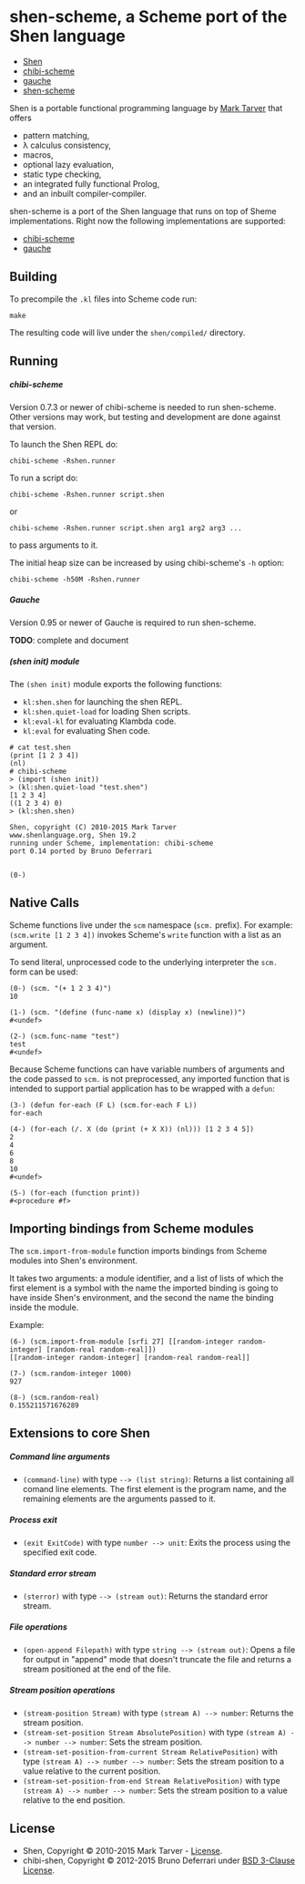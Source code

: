 shen-scheme, a Scheme port of the Shen language
====================================================

* [Shen](http://shenlanguage.org)
* [chibi-scheme](http://synthcode.com/wiki/chibi-scheme)
* [gauche](http://practical-scheme.net/gauche/)
* [shen-scheme](https://github.com/tizoc/chibi-shen)

Shen is a portable functional programming language by [Mark Tarver](http://marktarver.com) that offers

- pattern matching,
- λ calculus consistency,
- macros,
- optional lazy evaluation,
- static type checking,
- an integrated fully functional Prolog,
- and an inbuilt compiler-compiler.

shen-scheme is a port of the Shen language that runs on top of Sheme implementations. Right now the following implementations are supported:

* [chibi-scheme](http://synthcode.com/wiki/chibi-scheme)
* [gauche](http://practical-scheme.net/gauche/)

Building
--------

To precompile the `.kl` files into Scheme code run:

    make

The resulting code will live under the `shen/compiled/` directory.
  
Running
-------

##### chibi-scheme

Version 0.7.3 or newer of chibi-scheme is needed to run shen-scheme. Other versions may work, but testing and development are done against that version.

To launch the Shen REPL do:

    chibi-scheme -Rshen.runner

To run a script do:

    chibi-scheme -Rshen.runner script.shen

or

    chibi-scheme -Rshen.runner script.shen arg1 arg2 arg3 ...

to pass arguments to it.

The initial heap size can be increased by using chibi-scheme's `-h` option:

    chibi-scheme -h50M -Rshen.runner

##### Gauche

Version 0.95 or newer of Gauche is required to run shen-scheme.

**TODO**: complete and document

##### (shen init) module

The `(shen init)` module exports the following functions:

* `kl:shen.shen` for launching the shen REPL.
* `kl:shen.quiet-load` for loading Shen scripts.
* `kl:eval-kl` for evaluating Klambda code.
* `kl:eval` for evaluating Shen code.

```
# cat test.shen
(print [1 2 3 4])
(nl)
# chibi-scheme
> (import (shen init))
> (kl:shen.quiet-load "test.shen")
[1 2 3 4]
((1 2 3 4) 0)
> (kl:shen.shen)

Shen, copyright (C) 2010-2015 Mark Tarver
www.shenlanguage.org, Shen 19.2
running under Scheme, implementation: chibi-scheme
port 0.14 ported by Bruno Deferrari


(0-) 
```

Native Calls
------------

Scheme functions live under the `scm` namespace (`scm.` prefix). For example: `(scm.write [1 2 3 4])` invokes Scheme's `write` function with a list as an argument.

To send literal, unprocessed code to the underlying interpreter the `scm.` form can be used:

```
(0-) (scm. "(+ 1 2 3 4)")
10

(1-) (scm. "(define (func-name x) (display x) (newline))")
#<undef>

(2-) (scm.func-name "test")
test
#<undef>

```

Because Scheme functions can have variable numbers of arguments and the code passed to `scm.` is not preprocessed, any imported function that is intended to support partial application has to be wrapped with a `defun`:

```
(3-) (defun for-each (F L) (scm.for-each F L))
for-each

(4-) (for-each (/. X (do (print (+ X X)) (nl))) [1 2 3 4 5])
2
4
6
8
10
#<undef>

(5-) (for-each (function print))
#<procedure #f>
```

Importing bindings from Scheme modules
--------------------------------------

The `scm.import-from-module` function imports bindings from Scheme modules into Shen's environment.

It takes two arguments: a module identifier, and a list of lists of which the first element is a symbol with the name the imported binding is going to have inside Shen's environment, and the second the name the binding inside the module.

Example:

```
(6-) (scm.import-from-module [srfi 27] [[random-integer random-integer] [random-real random-real]])
[[random-integer random-integer] [random-real random-real]]

(7-) (scm.random-integer 1000)
927

(8-) (scm.random-real)
0.155211571676289
```

Extensions to core Shen
-----------------------

##### Command line arguments

* `(command-line)` with type `--> (list string)`: Returns a list containing all comand line elements. The first element is the program name, and the remaining elements are the arguments passed to it.

##### Process exit

* `(exit ExitCode)` with type `number --> unit`: Exits the process using the specified exit code.

##### Standard error stream

* `(sterror)` with type `--> (stream out)`: Returns the standard error stream.

##### File operations

* `(open-append Filepath)` with type `string --> (stream out)`: Opens a file for output in "append" mode that doesn't truncate the file and returns a stream positioned at the end of the file.

##### Stream position operations

* `(stream-position Stream)` with type `(stream A) --> number`: Returns the stream position.
* `(stream-set-position Stream AbsolutePosition)` with type `(stream A) --> number --> number`: Sets the stream position.
* `(stream-set-position-from-current Stream RelativePosition)` with type `(stream A) --> number --> number`: Sets the stream position to a value relative to the current position.
* `(stream-set-position-from-end Stream RelativePosition)` with type `(stream A) --> number --> number`: Sets the stream position to a value relative to the end position.

License
-------

- Shen, Copyright © 2010-2015 Mark Tarver - [License](http://www.shenlanguage.org/license.pdf).
- chibi-shen, Copyright © 2012-2015 Bruno Deferrari under [BSD 3-Clause License](http://opensource.org/licenses/BSD-3-Clause).
